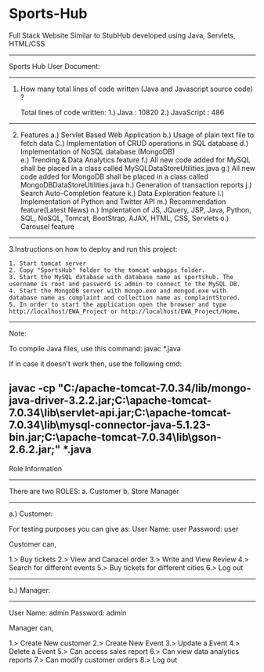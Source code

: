 # Sports-Hub
Full Stack Website Similar to StubHub developed using Java, Servlets, HTML/CSS

______________________________________________________________________________

Sports Hub User Document:
______________________________________________________________________________

1.	How many total lines of code written (Java and Javascript source code) ?
	
	Total lines of code written:
		1.) Java       : 10820
		2.) JavaScript : 486

----------------------------------------------------------------------------------------------------------------------------------------

2. Features
	a.) Servlet Based Web Application
	b.) Usage of plain text file to fetch data
	C.) Implementation of CRUD operations in SQL database
	d.) Implementation of NoSQL database (MongoDB)      
	e.) Trending & Data Analytics feature
	f.) All new code added for MySQL shall be placed in a class called MySQLDataStoreUtilities.java
	g.) All new code added for MongoDB shall be placed in a class called MongoDBDataStoreUtilities.java
	h.) Generation of transaction reports
	j.) Search Auto-Completion feature
	k.) Data Exploration feature
	l.) Implementation of Python and Twitter API
	m.) Recommendation feature(Latest News)
	n.) Implentation of JS, JQuery, JSP, Java, Python, SQL, NoSQL, Tomcat, BootStrap, AJAX, HTML, CSS, Servlets
 	o.) Carousel feature

------------------------------------------------------------------------------------------------------------------------------------------------	

3.Instructions on how to deploy and run this project:

	1. Start tomcat server
	2. Copy "SportsHub" folder to the tomcat webapps folder.
	3. Start the MySQL database with database name as sportshub. The username is root and password is admin to connect to the MySQL DB.
	4. Start the MongoDB server with mongo.exe and mongod.exe with database name as complaint and collection name as complaintStored.
	5. In order to start the application open the browser and type http://localhost/EWA_Project or http://localhost/EWA_Project/Home.

----------------------------------------------------------------------------------------------------------------------------------------------------
Note:

To compile Java files, use this command:
javac *.java

If in case it doesn't work then, use the following cmd:

javac -cp "C:/apache-tomcat-7.0.34/lib/mongo-java-driver-3.2.2.jar;C:\apache-tomcat-7.0.34\lib\servlet-api.jar;C:\apache-tomcat-7.0.34\lib\mysql-connector-java-5.1.23-bin.jar;C:\apache-tomcat-7.0.34\lib\gson-2.6.2.jar;" *.java
------------------------------------------------------------------------------------------------------------------------------------------------------
Role Information
______________________________________________________________________________
There are two ROLES:
a. Customer
b. Store Manager
______________________________________________________________________________

a.) Customer:

For testing purposes you can give as:
User Name: user
Password:  user

Customer can,

1.> Buy tickets 
2.> View and Canacel order
3.> Write and View Review
4.> Search for different events 
5.> Buy tickets for different cities
6.> Log out 

_________________________________________________________________________________

b.) Manager:
__________________________________________________________________________________
User Name: admin
Password:  admin


Manager can,

1.> Create New customer 
2.> Create New Event
3.> Update a Event 
4.> Delete a Event 
5.> Can access sales report
6.> Can view data analytics reports
7.> Can modify customer orders
8.> Log out
